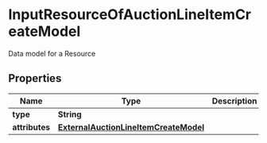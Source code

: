 

# InputResourceOfAuctionLineItemCreateModel

Data model for a Resource

## Properties

| Name | Type | Description | Notes |
|------------ | ------------- | ------------- | -------------|
|**type** | **String** |  |  [optional] |
|**attributes** | [**ExternalAuctionLineItemCreateModel**](ExternalAuctionLineItemCreateModel.md) |  |  [optional] |



